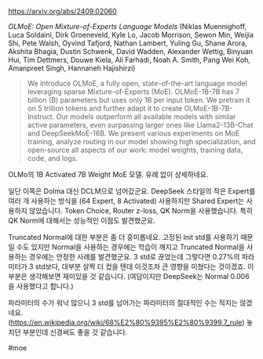 https://arxiv.org/abs/2409.02060

*OLMoE: Open Mixture-of-Experts Language Models* (Niklas Muennighoff, Luca Soldaini, Dirk Groeneveld, Kyle Lo, Jacob Morrison, Sewon Min, Weijia Shi, Pete Walsh, Oyvind Tafjord, Nathan Lambert, Yuling Gu, Shane Arora, Akshita Bhagia, Dustin Schwenk, David Wadden, Alexander Wettig, Binyuan Hui, Tim Dettmers, Douwe Kiela, Ali Farhadi, Noah A. Smith, Pang Wei Koh, Amanpreet Singh, Hannaneh Hajishirzi)

> We introduce OLMoE, a fully open, state-of-the-art language model leveraging sparse Mixture-of-Experts (MoE). OLMoE-1B-7B has 7 billion (B) parameters but uses only 1B per input token. We pretrain it on 5 trillion tokens and further adapt it to create OLMoE-1B-7B-Instruct. Our models outperform all available models with similar active parameters, even surpassing larger ones like Llama2-13B-Chat and DeepSeekMoE-16B. We present various experiments on MoE training, analyze routing in our model showing high specialization, and open-source all aspects of our work: model weights, training data, code, and logs.

OLMo의 1B Activated 7B Weight MoE 모델. 유례 없이 상세하네요.

일단 이쪽은 Dolma 대신 DCLM으로 넘어갔군요. DeepSeek 스타일의 작은 Expert를 여러 개 사용하는 방식을 (64 Expert, 8 Activated) 사용하지만 Shared Expert는 사용하지 않았습니다. Token Choice, Router z-loss, QK Norm을 사용했습니다. 특히 QK Norm에 대해서는 성능적인 이점도 발견했군요.

Truncated Normal에 대한 부분은 좀 더 흥미롭네요. 고정된 Init std를 사용하기 때문일 수도 있지만 Normal을 사용하는 경우에는 학습이 깨지고 Truncated Normal을 사용하는 경우에는 안정한 사례를 발견했군요. 3 std로 끊었는데 그렇다면 0.27%의 파라미터가 3 std보다, 대부분 살짝 더 컸을 텐데 이것조차 큰 영향을 미쳤다는 것이겠죠. 이 부분은 생각해보면 재미있을 것 같습니다. (여담이지만 DeepSeek는 Normal 0.006을 사용했다고 합니다.)

파라미터의 수가 워낙 많으니 3 std를 넘어가는 파라미터의 절대적인 수는 적지는 않겠네요. (https://en.wikipedia.org/wiki/68%E2%80%9395%E2%80%9399.7_rule) 놓치던 부분인데 신경써도 좋을 것 같습니다.

#moe 